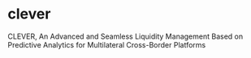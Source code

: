 # clever
CLEVER, An Advanced and Seamless Liquidity Management Based on Predictive Analytics for Multilateral Cross-Border Platforms​

